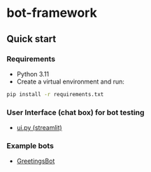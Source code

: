 # bot-framework

## Quick start

### Requirements

- Python 3.11
- Create a virtual environment and run:

```bash
pip install -r requirements.txt
```

### User Interface (chat box) for bot testing

- [ui.py (streamlit)](besser/bot/test/ui/ui.py)

### Example bots

- [GreetingsBot](besser/bot/test/examples/GreetingsBot.py)
